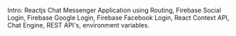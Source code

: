 Intro:
Reactjs Chat Messenger Application using Routing, Firebase Social Login, Firebase Google Login, Firebase Facebook Login, React Context API, Chat Engine, REST API's, environment variables.
